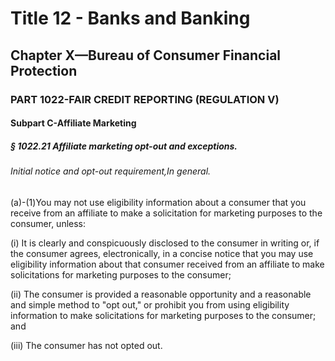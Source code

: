 
# Title 12 - Banks and Banking
## Chapter X—Bureau of Consumer Financial Protection
### PART 1022-FAIR CREDIT REPORTING (REGULATION V)
#### Subpart C-Affiliate Marketing
##### § 1022.21 Affiliate marketing opt-out and exceptions.
###### Initial notice and opt-out requirement,In general.

(a)-(1)You may not use eligibility information about a consumer that you receive from an affiliate to make a solicitation for marketing purposes to the consumer, unless:

(i) It is clearly and conspicuously disclosed to the consumer in writing or, if the consumer agrees, electronically, in a concise notice that you may use eligibility information about that consumer received from an affiliate to make solicitations for marketing purposes to the consumer;

(ii) The consumer is provided a reasonable opportunity and a reasonable and simple method to "opt out," or prohibit you from using eligibility information to make solicitations for marketing purposes to the consumer; and

(iii) The consumer has not opted out.
